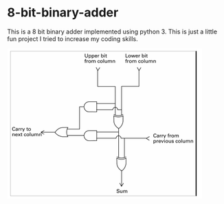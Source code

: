 # 8-bit-binary-adder
This is a 8 bit binary adder implemented using python 3.
This is just a little fun project I tried to increase my coding skills.

![Block Diagram One Bit Adder](./images/block_diagram_one_bit_adder.png "The Code is Highly based on this Block Diagram.")
